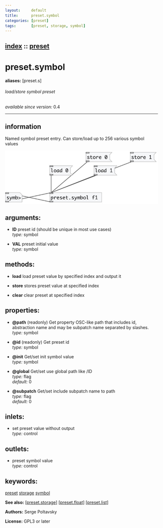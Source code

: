 ```yaml
---
layout:     default
title:      preset.symbol
categories: [preset]
tags:       [preset, storage, symbol]
---
```

[index](index.html) :: [preset](category_preset.html)
---

# preset.symbol
**aliases:** [preset.s]


###### load/store symbol preset

*available since version:* 0.4

---


## information
Named symbol preset entry. Can store/load up to 256 various symbol values


[![example](../examples/img/preset.symbol.jpg)](../examples/pd/preset.symbol.pd)



## arguments:

* **ID**
preset id (should be unique in most use cases)<br>
_type:_ symbol<br>

* **VAL**
preset initial value<br>
_type:_ symbol<br>



## methods:

* **load**
load preset value by specified index and output it<br>

* **store**
stores preset value at specified index<br>

* **clear**
clear preset at specified index<br>




## properties:

* **@path** (readonly)
Get property OSC-like path that includes id, abstraction name and may be subpatch
name separated by slashes.<br>
_type:_ symbol<br>

* **@id** (readonly)
Get preset id<br>
_type:_ symbol<br>

* **@init** 
Get/set init symbol value<br>
_type:_ symbol<br>

* **@global** 
Get/set use global path like /ID<br>
_type:_ flag<br>
_default:_ 0<br>

* **@subpatch** 
Get/set include subpatch name to path<br>
_type:_ flag<br>
_default:_ 0<br>



## inlets:

* set preset value without output<br>
_type:_ control



## outlets:

* preset symbol value<br>
_type:_ control



## keywords:

[preset](keywords/preset.html)
[storage](keywords/storage.html)
[symbol](keywords/symbol.html)



**See also:**
[\[preset.storage\]](preset.storage.html)
[\[preset.float\]](preset.float.html)
[\[preset.list\]](preset.list.html)




**Authors:** Serge Poltavsky




**License:** GPL3 or later





